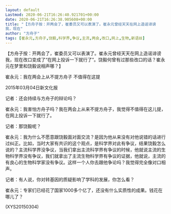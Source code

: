 ```yaml
---
layout: default
Lastmod: 2020-06-21T16:26:40.921701+00:00
date: 2020-06-21T16:26:38.905608+00:00
title: "【方舟子按：开两会了，崔委员又可以表演了。崔永元曾经天天在网上造谣诽谤
我，现在"
author: "方舟子"
tags: [崔永元,方舟子,饶毅,科学界,争议,主流,两会,改口,网上,生物,新语丝]
---
```


【方舟子按：开两会了，崔委员又可以表演了。崔永元曾经天天在网上造谣诽谤我，现在改口变成了“在网上投诉一下就行了”。饶毅何曾有过那些改口的话？崔永元在梦里和饶毅说相声哪？】

崔永元：我在两会上从不提方舟子 不值得在这提

2015年03月04日新文化报

记者：还会持续与方舟子的辩论吗？

崔永元：我害怕方舟子吗？我在两会上从来不提方舟子，我觉得不值得在这儿提，在网上投诉一下就行了。

记者：那饶毅呢？

崔永元：我为什么不愿意跟饶毅面对面交流？是因为他从来没有对他说错的话进行过纠正。比如，当时大家有共识的这个观点，是科学界对此有争议，结果饶毅怎么说的？主流科学界没争议，当我们拿出主流科学界有争议的时候，他就说主流的生物科学界没有争议，我们就拿出了主流生物科学界有争议的证据，他就说，主流的有良心的生物科学家没有争议。这样一个人你去跟他争论吗？我觉得完全像对口相声。

记者：有人说，你对转基因的质疑影响了学科的发展，你怎么看？

崔永元：专家们已经花了国家1000多个亿了，还没有什么实质性的成果。钱花在哪儿了？

(XYS20150304)

